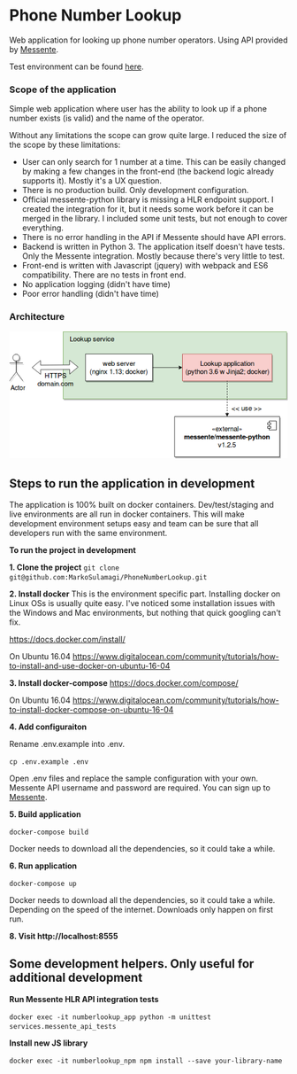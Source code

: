 # Phone Number Lookup 

Web application for looking up phone number operators. 
Using API provided by [Messente](https://messente.com).

Test environment can be found [here](http://104.214.219.4:8555).

### Scope of the application

Simple web application where user has the ability to look up if a 
phone number exists (is valid) and the name of the operator. 

Without any limitations the scope can grow quite large. I reduced the size of the scope by these limitations:

- User can only search for 1 number at a time. This can be easily changed
by making a few changes in the front-end (the backend logic already supports it). 
Mostly it's a UX question. 
- There is no production build. Only development configuration.
- Official messente-python library is missing a HLR endpoint support. I created the integration for it, but it needs some work
before it can be merged in the library. I included some unit tests, but not enough to cover everything.
- There is no error handling in the API if Messente should have API errors. 
- Backend is written in Python 3. The application itself doesn't have tests. Only the Messente integration. 
Mostly because there's very little to test. 
- Front-end is written with Javascript (jquery) with webpack and ES6 compatibility. There are no tests in front end. 
- No application logging (didn't have time)
- Poor error handling (didn't have time)

### Architecture

![alt text](Architecture.png)

## Steps to run the application in development

The application is 100% built on docker containers. Dev/test/staging and live environments are all run in docker containers.
This will make development environment setups easy and team can be sure that all developers run with the same environment.

**To run the project in development**

**1. Clone the project**
`git clone git@github.com:MarkoSulamagi/PhoneNumberLookup.git`

**2. Install docker**
This is the environment specific part. Installing docker on Linux OSs is usually quite easy. 
I've noticed some installation issues with the Windows and Mac environments, but nothing that quick googling can't fix. 

https://docs.docker.com/install/

On Ubuntu 16.04 https://www.digitalocean.com/community/tutorials/how-to-install-and-use-docker-on-ubuntu-16-04

**3. Install docker-compose**
https://docs.docker.com/compose/

On Ubuntu 16.04 https://www.digitalocean.com/community/tutorials/how-to-install-docker-compose-on-ubuntu-16-04

**4. Add configuraiton**

Rename .env.example into .env.

`cp .env.example .env`

Open .env files and replace the sample configuration with your own. Messente API username and password are required. 
You can sign up to [Messente]('https://messente.com').

**5. Build application**

`docker-compose build`

Docker needs to download all the dependencies, so it could take a while.

**6. Run application**

`docker-compose up`

Docker needs to download all the dependencies, so it could take a while. 
Depending on the speed of the internet. Downloads only happen on first run. 

**8. Visit http://localhost:8555**

## Some development helpers. Only useful for additional development 

**Run Messente HLR API integration tests**

`docker exec -it numberlookup_app python -m unittest services.messente_api_tests`

**Install new JS library**

`docker exec -it numberlookup_npm npm install --save your-library-name`
